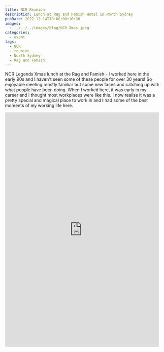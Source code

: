 ```yaml
---
title: NCR Reunion
description: Lunch at Rag and Famish Hotel in North Sydney
pubDate: 2022-12-14T18:00:00+10:00
images:
  - ../../../images/blog/NCR Xmas.jpeg
categories:
  - event
tags:
  - NCR
  - reunion
  - North Sydney
  - Rag and Famish
---
```


NCR Legends Xmas lunch at the Rag and Famish - I worked here in the early 90s and I haven't seen some of these people for over 30 years! So enjoyable meeting mostly familiar but some new faces and catching up with what people have been doing. When I worked here, it was early in my career and I thought most workplaces were like this. I now realise it was a pretty special and magical place to work in and I had some of the best moments of my working life here.

<iframe src="https://www.facebook.com/plugins/post.php?href=https%3A%2F%2Fwww.facebook.com%2Fchris1.tham%2Fposts%2Fpfbid0icDVxJkaMMShpchs5TfWuNJbm1iNXPRuaezJ1bcpooJjcrEV3CkQHkjvDtQXaUiHl&show_text=true&width=500" width="500" height="761" style="border:none;overflow:hidden" scrolling="no" frameborder="0" allowfullscreen="true" allow="autoplay; clipboard-write; encrypted-media; picture-in-picture; web-share"></iframe>
